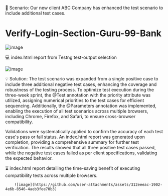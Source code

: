 📝 Scenario: Our new client ABC Company has enhanced the test scenario to include additional test cases.

# Verify-Login-Section-Guru-99-Bank
![image](https://github.com/user-attachments/assets/08b00914-50de-4289-8778-52f02d4939e2)



          
💻 index.html report from Testng test-output selection

![image](https://github.com/user-attachments/assets/d0cec876-6a98-47e5-b149-02d886bb608b)


💡 Solution: The test scenario was expanded from a single positive case to include three additional negative test cases, enhancing the 
   coverage and robustness of the testing process. To optimize test execution during the three-week sprint, the @Test annotation with the 
   priority attribute was utilized, assigning numerical priorities to the test cases for efficient sequencing. Additionally, the 
   @Parameters annotation was implemented, enabling the execution of all test scenarios across multiple browsers, including Chrome, 
   Firefox, and Safari, to ensure cross-browser compatibility.

   Validations were systematically applied to confirm the accuracy of each test case's pass or fail status. An index.html
   report was generated upon completion, providing a comprehensive summary for further test verification. The results showed that all 
   three positive test cases passed, while the negative test cases failed as per client specifications, validating the expected behavior.
   



⌛ index.html report detailing the time-saving benefit of executing compatibility tests across multiple browsers.
         
        ![image](https://github.com/user-attachments/assets/312eeeac-1902-4e6b-8546-4aeb3fee70b3)
